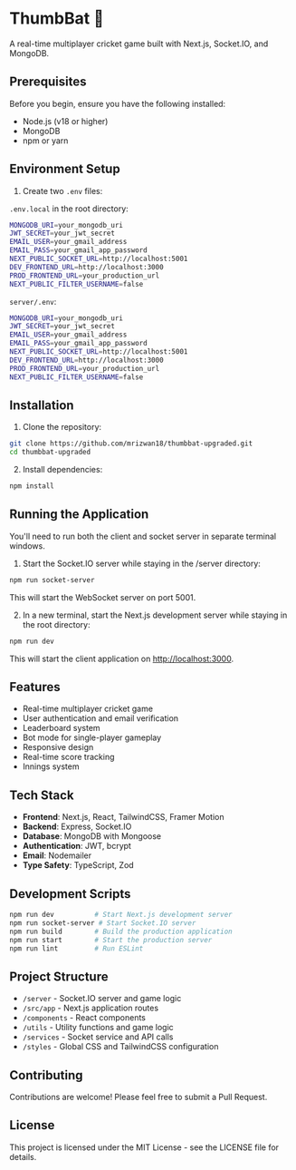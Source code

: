 # ThumbBat 🏏

A real-time multiplayer cricket game built with Next.js, Socket.IO, and MongoDB.

## Prerequisites

Before you begin, ensure you have the following installed:

- Node.js (v18 or higher)
- MongoDB
- npm or yarn

## Environment Setup

1. Create two `.env` files:

`.env.local` in the root directory:

```bash
MONGODB_URI=your_mongodb_uri
JWT_SECRET=your_jwt_secret
EMAIL_USER=your_gmail_address
EMAIL_PASS=your_gmail_app_password
NEXT_PUBLIC_SOCKET_URL=http://localhost:5001
DEV_FRONTEND_URL=http://localhost:3000
PROD_FRONTEND_URL=your_production_url
NEXT_PUBLIC_FILTER_USERNAME=false
```

`server/.env`:

```bash
MONGODB_URI=your_mongodb_uri
JWT_SECRET=your_jwt_secret
EMAIL_USER=your_gmail_address
EMAIL_PASS=your_gmail_app_password
NEXT_PUBLIC_SOCKET_URL=http://localhost:5001
DEV_FRONTEND_URL=http://localhost:3000
PROD_FRONTEND_URL=your_production_url
NEXT_PUBLIC_FILTER_USERNAME=false
```

## Installation

1. Clone the repository:

```bash
git clone https://github.com/mrizwan18/thumbbat-upgraded.git
cd thumbbat-upgraded
```

2. Install dependencies:

```bash
npm install
```

## Running the Application

You'll need to run both the client and socket server in separate terminal windows.

1. Start the Socket.IO server while staying in the /server directory:

```bash
npm run socket-server
```

This will start the WebSocket server on port 5001.

2. In a new terminal, start the Next.js development server while staying in the root directory:

```bash
npm run dev
```

This will start the client application on [http://localhost:3000](http://localhost:3000).

## Features

- Real-time multiplayer cricket game
- User authentication and email verification
- Leaderboard system
- Bot mode for single-player gameplay
- Responsive design
- Real-time score tracking
- Innings system

## Tech Stack

- **Frontend**: Next.js, React, TailwindCSS, Framer Motion
- **Backend**: Express, Socket.IO
- **Database**: MongoDB with Mongoose
- **Authentication**: JWT, bcrypt
- **Email**: Nodemailer
- **Type Safety**: TypeScript, Zod

## Development Scripts

```bash
npm run dev          # Start Next.js development server
npm run socket-server # Start Socket.IO server
npm run build        # Build the production application
npm run start        # Start the production server
npm run lint         # Run ESLint
```

## Project Structure

- `/server` - Socket.IO server and game logic
- `/src/app` - Next.js application routes
- `/components` - React components
- `/utils` - Utility functions and game logic
- `/services` - Socket service and API calls
- `/styles` - Global CSS and TailwindCSS configuration

## Contributing

Contributions are welcome! Please feel free to submit a Pull Request.

## License

This project is licensed under the MIT License - see the LICENSE file for details.
